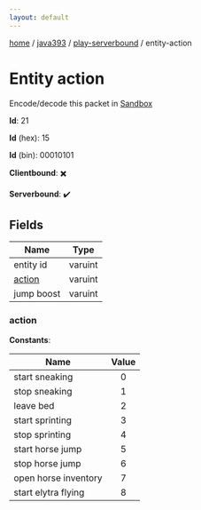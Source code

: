 ```yaml
---
layout: default
---
```


[home](/)  /  [java393](/protocol/java393)  /  [play-serverbound](/protocol/java393/play-serverbound)  /  entity-action

# Entity action

Encode/decode this packet in [Sandbox](../../../sandbox/java393#PlayServerbound.EntityAction)

**Id**: 21

**Id** (hex): 15

**Id** (bin): 00010101

**Clientbound**: ✖️

**Serverbound**: ✔️

## Fields

Name | Type
---|---
entity id | varuint
[action](#action) | varuint
jump boost | varuint

### action

**Constants**:

Name | Value
---|:---:
start sneaking | 0
stop sneaking | 1
leave bed | 2
start sprinting | 3
stop sprinting | 4
start horse jump | 5
stop horse jump | 6
open horse inventory | 7
start elytra flying | 8
